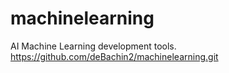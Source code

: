 # machinelearning
AI Machine Learning development tools.
https://github.com/deBachin2/machinelearning.git
